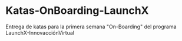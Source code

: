 # Katas-OnBoarding-LaunchX
Entrega de katas para la primera semana "On-Boarding" del programa LaunchX-InnovacciónVirtual
